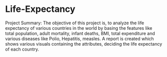 # Life-Expectancy
Project Summary:
The objective of this project is, to analyze the life expectancy of various countries in the world by basing the
features like total population, adult mortality, infant deaths, BMI, total expenditure and various diseases like
Polio, Hepatitis, measles.
A report is created which shows various visuals containing the attributes, deciding the life expectancy of each country.
